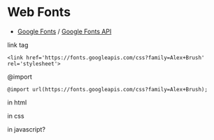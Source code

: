 Web Fonts
=========


- [Google Fonts](https://www.google.com/fonts) / [Google Fonts API](https://developers.google.com/fonts/)


link tag

    <link href='https://fonts.googleapis.com/css?family=Alex+Brush' rel='stylesheet'>

@import

    @import url(https://fonts.googleapis.com/css?family=Alex+Brush);


in html

in css

in javascript?
